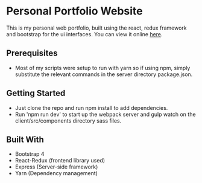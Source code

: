 Personal Portfolio Website
================================================
This is my personal web portfolio, built using the react, redux framework and bootstrap for the ui interfaces. You can view it online [here](https://brandon-achu.herokuapp.com/).

## Prerequisites
* Most of my scripts were setup to run with yarn so if using npm, simply substitute the relevant commands in the server directory package.json.

## Getting Started
* Just clone the repo and run npm install to add dependencies.
* Run 'npm run dev' to start up the webpack server and gulp watch on the client/src/components directory sass files.

## Built With
* Bootstrap 4
* React-Redux (frontend library used)
* Express (Server-side framework)
* Yarn (Dependency management)



